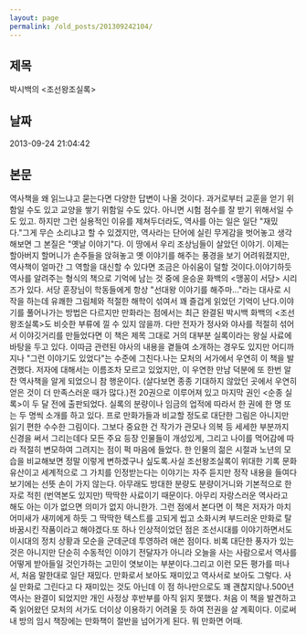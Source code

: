 ```yaml
---
layout: page
permalink: /old_posts/201309242104/
---
```


## 제목
박시백의 &lt;조선왕조실록&gt;

## 날짜
2013-09-24 21:04:42

## 본문
역사책을 왜 읽느냐고 묻는다면 다양한 답변이 나올 것이다. 과거로부터 교훈을 얻기 위함일 수도 있고 교양을 쌓기 위함일 수도 있다. 아니면 시험 점수를 잘 받기 위해서일 수도 있고. 하지만 그런 실용적인 이유를 제쳐두더라도, 역사를 아는 일은 일단 "재밌다."그게 무슨 소리냐고 할 수 있겠지만, 역사라는 단어에 실린 무게감을 벗어놓고 생각해보면 그 본질은 "옛날 이야기"다. 이 땅에서 우리 조상님들이 살았던 이야기. 이제는 할아버지 할머니가 손주들을 앉혀놓고 옛 이야기를 해주는 풍경을 보기 어려워졌지만, 역사책이 얼마간 그 역할을 대신할 수 있다면 조금은 아쉬움이 덜할 것이다.이야기하듯 역사를 알려주는 형식의 책으로 기억에 남는 것 중에 윤승윤 화백의 <맹꽁이 서당> 시리즈가 있다. 서당 훈장님이 학동들에게 항상 "선대왕 이야기를 해주마..."라는 대사로 시작을 하는데 유쾌한 그림체와 적절한 해학이 섞여서 꽤 즐겁게 읽었던 기억이 난다.이야기를 풀어나가는 방법은 다르지만 만화라는 점에서는 최근 완결된 박시백 화백의 <조선왕조실록>도 비슷한 부류에 낄 수 있지 않을까. 다만 전자가 정사와 야사를 적절히 섞어서 이야깃거리를 만들었다면 이 책은 제목 그대로 거의 대부분 실록이라는 왕실 사료에 바탕을 두고 있다. 이따금 관련된 야사의 내용을 곁들여 소개하는 경우도 있지만 어디까지나 "그런 이야기도 있었다"는 수준에 그친다.나는 모처의 서가에서 우연히 이 책을 발견했다. 저자에 대해서는 이름조차 모르고 있었지만, 이 우연한 만남 덕분에 또 한번 알찬 역사책을 알게 되었으니 참 행운이다. (살다보면 종종 기대하지 않았던 곳에서 우연히 얻은 것이 더 만족스러운 때가 많다.)전 20권으로 이루어져 있고 마지막 권인 <순종 실록>이 두 달 전에 출판되었다. 실록의 분량이나 임금의 업적에 따라서 한 권에 한 명 또는 두 명씩 소개를 하고 있다. 프로 만화가들과 비교할 정도로 대단한 그림은 아니지만 읽기 편한 수수한 그림이다. 그보다 중요한 건 작가가 관모나 의복 등 세세한 부분까지 신경을 써서 그리는데다 모든 주요 등장 인물들이 개성있게, 그리고 나이를 먹어감에 따라 적절히 변모하여 그려지는 점이 퍽 마음에 들었다. 한 인물의 젊은 시절과 노년의 모습을 비교해보면 정말 이렇게 변하겠구나 싶도록.사실 조선왕조실록이 위대한 기록 문화 유산이고 세계적으로 그 가치를 인정받는다는 이야기는 자주 듣지만 정작 내용을 들여다보기에는 선뜻 손이 가지 않는다. 아무래도 방대한 분량도 분량이거니와 기본적으로 한자로 적힌 (번역본도 있지만) 딱딱한 사료이기 때문이다. 아무리 자랑스러운 역사라고 해도 아는 이가 없으면 의미가 없지 아니한가. 그런 점에서 본다면 이 책은 저자가 마치 어미새가 새끼에게 하듯 그 딱딱한 텍스트를 고되게 씹고 소화시켜 부드러운 만화로 탈바꿈시킨 작품이라고 해야겠다.또 하나 인상적이었던 점은 조선시대를 이야기하면서도 이시대의 정치 상황과 모순을 군데군데 투영하려 애쓴 점이다. 비록 대단한 풍자가 있는 것은 아니지만 단순히 수동적인 이야기 전달자가 아니라 오늘을 사는 사람으로서 역사를 어떻게 받아들일 것인가하는 고민이 엿보이는 부분이다.그리고 이런 모든 평가를 떠나서, 처음 말한대로 일단 재밌다. 만화로서 보아도 재미있고 역사서로 보아도 그렇다. 사실 만화로 그린다고 다 재미있는 것도 아닌데 이 점 하나만으로도 꽤 괜찮지않나.500년 역사는 완결이 되었지만 개인 사정상 후반부를 아직 읽지 못했다. 처음 이 책을 발견하고 죽 읽어왔던 모처의 서가도 더이상 이용하기 어려울 듯 하여 전권을 살 계획이다. 이로써 내 방의 임시 책장에는 만화책이 절반을 넘어가게 된다. 뭐 만화면 어때.